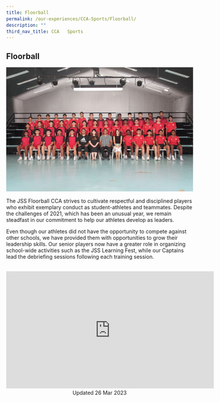 ```yaml
---
title: Floorball
permalink: /our-experiences/CCA-Sports/Floorball/
description: ""
third_nav_title: CCA   Sports
---
```

## Floorball

![](/images/JSF1-Floorball.jpg)

The JSS Floorball CCA strives to cultivate respectful and disciplined players who exhibit exemplary conduct as student-athletes and teammates. Despite the challenges of 2021, which has been an unusual year, we remain steadfast in our commitment to help our athletes develop as leaders.

Even though our athletes did not have the opportunity to compete against other schools, we have provided them with opportunities to grow their leadership skills. Our senior players now have a greater role in organizing school-wide activities such as the JSS Learning Fest, while our Captains lead the debriefing sessions following each training session.

<br>
<iframe width="560" height="315" src="https://www.youtube.com/embed/3sF_s6DFLPY" title="YouTube video player" frameborder="0" allow="accelerometer; autoplay; clipboard-write; encrypted-media; gyroscope; picture-in-picture; web-share" allowfullscreen></iframe>

<center> Updated 26 Mar 2023 </center>